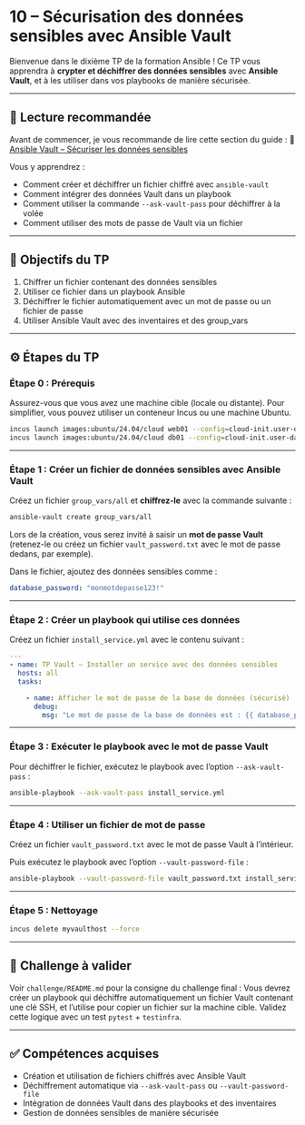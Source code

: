 # 10 – Sécurisation des données sensibles avec Ansible Vault

Bienvenue dans le dixième TP de la formation Ansible ! Ce TP vous apprendra à
**crypter et déchiffrer des données sensibles** avec **Ansible Vault**, et à les
utiliser dans vos playbooks de manière sécurisée.

---

## 🧠 Lecture recommandée

Avant de commencer, je vous recommande de lire cette section du guide : 🔗
[Ansible Vault – Sécuriser les données
sensibles](https://blog.stephane-robert.info/docs/infra-as-code/gestion-de-configuration/ansible/vault/)

Vous y apprendrez :

* Comment créer et déchiffrer un fichier chiffré avec `ansible-vault`
* Comment intégrer des données Vault dans un playbook
* Comment utiliser la commande `--ask-vault-pass` pour déchiffrer à la volée
* Comment utiliser des mots de passe de Vault via un fichier

---

## 🎯 Objectifs du TP

1. Chiffrer un fichier contenant des données sensibles
2. Utiliser ce fichier dans un playbook Ansible
3. Déchiffrer le fichier automatiquement avec un mot de passe ou un fichier de
   passe
4. Utiliser Ansible Vault avec des inventaires et des group_vars

---

## ⚙️ Étapes du TP

### Étape 0 : Prérequis

Assurez-vous que vous avez une machine cible (locale ou distante). Pour
simplifier, vous pouvez utiliser un conteneur Incus ou une machine Ubuntu.

```bash
incus launch images:ubuntu/24.04/cloud web01 --config=cloud-init.user-data="$(cat ../cloud-config.yaml)"
incus launch images:ubuntu/24.04/cloud db01 --config=cloud-init.user-data="$(cat ../cloud-config.yaml)"
```

---

### Étape 1 : Créer un fichier de données sensibles avec Ansible Vault

Créez un fichier `group_vars/all` et **chiffrez-le** avec la commande
suivante :

```bash
ansible-vault create group_vars/all
```

Lors de la création, vous serez invité à saisir un **mot de passe Vault**
(retenez-le ou créez un fichier `vault_password.txt` avec le mot de passe
dedans, par exemple).

Dans le fichier, ajoutez des données sensibles comme :

```yaml
database_password: "monmotdepasse123!"
```

---

### Étape 2 : Créer un playbook qui utilise ces données

Créez un fichier `install_service.yml` avec le contenu suivant :

```yaml
---
- name: TP Vault – Installer un service avec des données sensibles
  hosts: all
  tasks:

    - name: Afficher le mot de passe de la base de données (sécurisé)
      debug:
        msg: "Le mot de passe de la base de données est : {{ database_password }}"
```

---

### Étape 3 : Exécuter le playbook avec le mot de passe Vault

Pour déchiffrer le fichier, exécutez le playbook avec l’option
`--ask-vault-pass` :

```bash
ansible-playbook --ask-vault-pass install_service.yml
```

---

### Étape 4 : Utiliser un fichier de mot de passe

Créez un fichier `vault_password.txt` avec le mot de passe Vault à l’intérieur.

Puis exécutez le playbook avec l’option `--vault-password-file` :

```bash
ansible-playbook --vault-password-file vault_password.txt install_service.yml
```

---

### Étape 5 : Nettoyage

```bash
incus delete myvaulthost --force
```

---

## 🧪 Challenge à valider

Voir `challenge/README.md` pour la consigne du challenge final : Vous devrez
créer un playbook qui déchiffre automatiquement un fichier Vault contenant une
clé SSH, et l’utilise pour copier un fichier sur la machine cible. Validez cette
logique avec un test `pytest` + `testinfra`.

---

## ✅ Compétences acquises

* Création et utilisation de fichiers chiffrés avec Ansible Vault
* Déchiffrement automatique via `--ask-vault-pass` ou `--vault-password-file`
* Intégration de données Vault dans des playbooks et des inventaires
* Gestion de données sensibles de manière sécurisée


